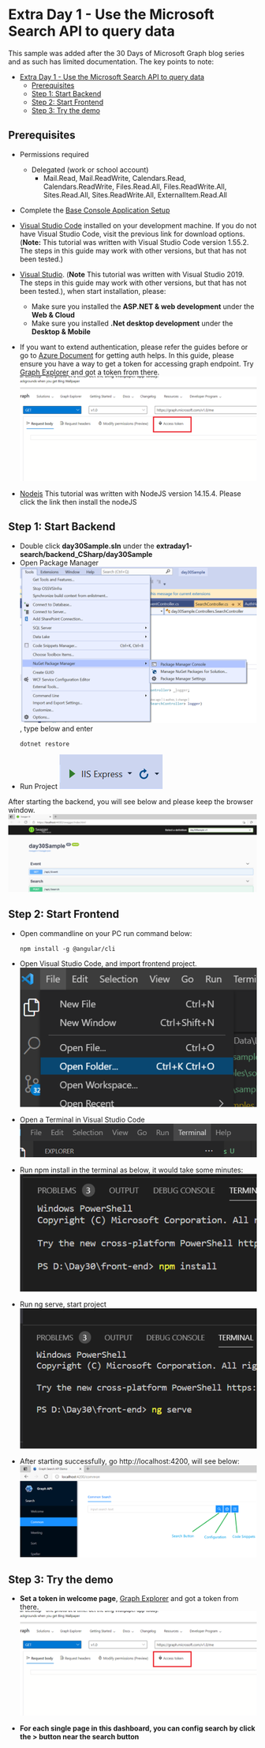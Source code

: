 # Extra Day 1 - Use the Microsoft Search API to query data

This sample was added after the 30 Days of Microsoft Graph blog series and as such has limited documentation.  The key points to note:

- [Extra Day 1 - Use the Microsoft Search API to query data](#Extra-Day-1---Use-the-Microsoft-Search-API-to-query-data)
  - [Prerequisites](#prerequisites)
  - [Step 1: Start Backend](#step-1-Start-Backend)
  - [Step 2: Start Frontend](#step-2-Start-Frontend)
  - [Step 3: Try the demo](#step-3-implement-the-device-code-flow-in-the-application)
## Prerequisites

- Permissions required
  - Delegated (work or school account)
    - Mail.Read, Mail.ReadWrite, Calendars.Read, Calendars.ReadWrite, Files.Read.All, Files.ReadWrite.All, Sites.Read.All, Sites.ReadWrite.All, ExternalItem.Read.All
- Complete the [Base Console Application Setup](../base-console-app/)
- [Visual Studio Code](https://code.visualstudio.com/) installed on your development machine. If you do not have Visual Studio Code, visit the previous link for download options. (**Note:** This tutorial was written with Visual Studio Code version 1.55.2. The steps in this guide may work with other versions, but that has not been tested.)
- [Visual Studio](https://visualstudio.microsoft.com/). (**Note** This tutorial was written with Visual Studio 2019. The steps in this guide may work with other versions, but that has not been tested.), when start installation, please:
  - Make sure you installed the **ASP.NET & web development** under the **Web & Cloud**
  - Make sure you installed **.Net desktop development** under the **Desktop & Mobile**
- If you want to extend authentication, please refer the guides before or go to [Azure Document](https://docs.microsoft.com/azure/active-directory/fundamentals/auth-oidc) for getting auth helps. In this guide, please ensure you have a way to get a token for accessing graph endpoint. Try [Graph Explorer](https://developer.microsoft.com/graph/graph-explorer) and got a token from there.
   ![Screenshot of getting a token from graph explorer](Images/Token.PNG)
   
- [Nodejs](https://nodejs.org/en/)  This tutorial was written with NodeJS version 14.15.4. Please click the link then install the nodeJS
   
   
## Step 1: Start Backend

- Double click **day30Sample.sln** under the **extraday1-search/backend_CSharp/day30Sample**
- Open Package Manager ![Screenshot of opening package manager](Images/VisualStudio_PackageManager.PNG), type below and enter
  ```
  dotnet restore
  ```
- Run Project
  ![Screenshot of running project](Images/VisualStudio_Run.PNG)

After starting the backend, you will see below and please keep the browser window.
  ![Screenshot of backend demo](Images/Backend_demo.PNG)
  
  
 ## Step 2: Start Frontend
 
 - Open commandline on your PC
   run command below:
   ```
   npm install -g @angular/cli
   ```
   
- Open Visual Studio Code, and import frontend project.
   ![Screenshot of importing frontend project](Images/Import_frontend.PNG)
   
- Open a Terminal in Visual Studio Code
  ![Screenshot of terminal](Images/OpenTerminal.PNG)
  
- Run npm install in the terminal as below, it would take some minutes:
  ![Screenshot of installing frontend](Images/Install_fronend.PNG)

- Run ng serve, start project
  ![Screenshot of running frontend](Images/run_frontend.PNG)
  
- After starting successfully, go http://localhost:4200, will see below:
  ![Screenshot of frontend demo](Images/frontend_demo.PNG)
  
## Step 3: Try the demo
- **Set a token in welcome page**, [Graph Explorer](https://developer.microsoft.com/graph/graph-explorer) and got a token from there.
   ![Screenshot of getting a token from graph explorer](Images/Token.PNG)
  
- **For each single page in this dashboard, you can config search by click the > button near the search button**

